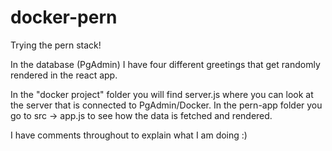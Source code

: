 # docker-pern

Trying the pern stack!

In the database (PgAdmin) I have four different greetings that get randomly rendered in the react app. 

In the "docker project" folder you will find server.js where you can look at the server that is connected to PgAdmin/Docker.
In the pern-app folder you go to src -> app.js to see how the data is fetched and rendered.

I have comments throughout to explain what I am doing :)
